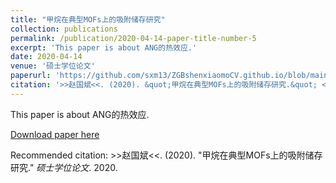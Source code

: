 ```yaml
---
title: "甲烷在典型MOFs上的吸附储存研究"
collection: publications
permalink: /publication/2020-04-14-paper-title-number-5
excerpt: 'This paper is about ANG的热效应.'
date: 2020-04-14
venue: '硕士学位论文'
paperurl: 'https://github.com/sxm13/ZGBshenxiaomoCV.github.io/blob/main/files/%E7%94%B2%E7%83%B7%E5%9C%A8%E5%85%B8%E5%9E%8BMOFs%E4%B8%8A%E7%9A%84%E5%90%B8%E9%99%84%E5%82%A8%E5%AD%98%E7%A0%94%E7%A9%B6_%E8%B5%B5%E5%9B%BD%E6%96%8C.caj'
citation: '>>赵国斌<<. (2020). &quot;甲烷在典型MOFs上的吸附储存研究.&quot; <i>硕士学位论文</i>. 2020.'
---
```

This paper is about ANG的热效应.

[Download paper here](https://github.com/sxm13/ZGBshenxiaomoCV.github.io/blob/main/files/%E7%94%B2%E7%83%B7%E5%9C%A8%E5%85%B8%E5%9E%8BMOFs%E4%B8%8A%E7%9A%84%E5%90%B8%E9%99%84%E5%82%A8%E5%AD%98%E7%A0%94%E7%A9%B6_%E8%B5%B5%E5%9B%BD%E6%96%8C.caj)

Recommended citation: >>赵国斌<<. (2020). "甲烷在典型MOFs上的吸附储存研究." <i>硕士学位论文</i>. 2020.
